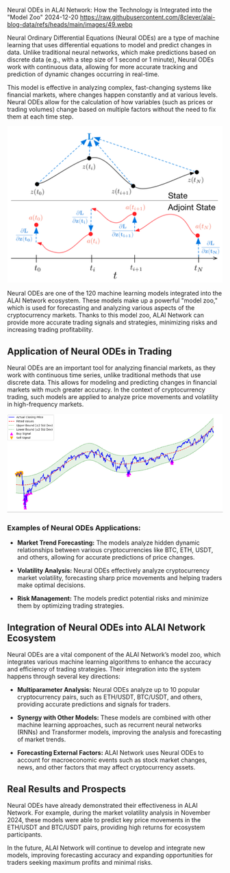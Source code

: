 Neural ODEs in ALAI Network: How the Technology is Integrated into the "Model Zoo"
2024-12-20
https://raw.githubusercontent.com/8clever/alai-blog-data/refs/heads/main/images/49.webp


Neural Ordinary Differential Equations (Neural ODEs) are a type of machine learning that uses differential equations to model and predict changes in data. Unlike traditional neural networks, which make predictions based on discrete data (e.g., with a step size of 1 second or 1 minute), Neural ODEs work with continuous data, allowing for more accurate tracking and prediction of dynamic changes occurring in real-time.

This model is effective in analyzing complex, fast-changing systems like financial markets, where changes happen constantly and at various levels. Neural ODEs allow for the calculation of how variables (such as prices or trading volumes) change based on multiple factors without the need to fix them at each time step.

![Neural ODEs](https://raw.githubusercontent.com/8clever/alai-blog-data/refs/heads/main/images/3.1.1..webp)

Neural ODEs are one of the 120 machine learning models integrated into the ALAI Network ecosystem. These models make up a powerful "model zoo," which is used for forecasting and analyzing various aspects of the cryptocurrency markets. Thanks to this model zoo, ALAI Network can provide more accurate trading signals and strategies, minimizing risks and increasing trading profitability.

## Application of Neural ODEs in Trading

Neural ODEs are an important tool for analyzing financial markets, as they work with continuous time series, unlike traditional methods that use discrete data. This allows for modeling and predicting changes in financial markets with much greater accuracy. In the context of cryptocurrency trading, such models are applied to analyze price movements and volatility in high-frequency markets.

![Neural ODEs in Trading](https://raw.githubusercontent.com/8clever/alai-blog-data/refs/heads/main/images/3.2.1..webp)

### Examples of Neural ODEs Applications:

- **Market Trend Forecasting:** The models analyze hidden dynamic relationships between various cryptocurrencies like BTC, ETH, USDT, and others, allowing for accurate predictions of price changes.

- **Volatility Analysis:** Neural ODEs effectively analyze cryptocurrency market volatility, forecasting sharp price movements and helping traders make optimal decisions.

- **Risk Management:** The models predict potential risks and minimize them by optimizing trading strategies.

## Integration of Neural ODEs into ALAI Network Ecosystem

Neural ODEs are a vital component of the ALAI Network’s model zoo, which integrates various machine learning algorithms to enhance the accuracy and efficiency of trading strategies. Their integration into the system happens through several key directions:

- **Multiparameter Analysis:** Neural ODEs analyze up to 10 popular cryptocurrency pairs, such as ETH/USDT, BTC/USDT, and others, providing accurate predictions and signals for traders.

- **Synergy with Other Models:** These models are combined with other machine learning approaches, such as recurrent neural networks (RNNs) and Transformer models, improving the analysis and forecasting of market trends.

- **Forecasting External Factors:** ALAI Network uses Neural ODEs to account for macroeconomic events such as stock market changes, news, and other factors that may affect cryptocurrency assets.

## Real Results and Prospects

Neural ODEs have already demonstrated their effectiveness in ALAI Network. For example, during the market volatility analysis in November 2024, these models were able to predict key price movements in the ETH/USDT and BTC/USDT pairs, providing high returns for ecosystem participants.

In the future, ALAI Network will continue to develop and integrate new models, improving forecasting accuracy and expanding opportunities for traders seeking maximum profits and minimal risks.

